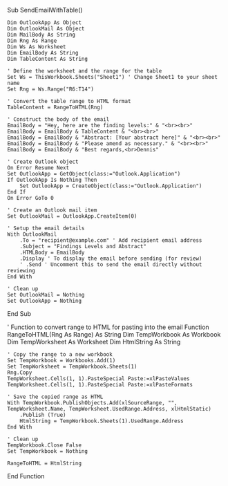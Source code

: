 Sub SendEmailWithTable()

    Dim OutlookApp As Object
    Dim OutlookMail As Object
    Dim MailBody As String
    Dim Rng As Range
    Dim Ws As Worksheet
    Dim EmailBody As String
    Dim TableContent As String
    
    ' Define the worksheet and the range for the table
    Set Ws = ThisWorkbook.Sheets("Sheet1") ' Change Sheet1 to your sheet name
    Set Rng = Ws.Range("R6:T14")
    
    ' Convert the table range to HTML format
    TableContent = RangeToHTML(Rng)
    
    ' Construct the body of the email
    EmailBody = "Hey, here are the finding levels:" & "<br><br>"
    EmailBody = EmailBody & TableContent & "<br><br>"
    EmailBody = EmailBody & "Abstract: [Your abstract here]" & "<br><br>"
    EmailBody = EmailBody & "Please amend as necessary." & "<br><br>"
    EmailBody = EmailBody & "Best regards,<br>Dennis"
    
    ' Create Outlook object
    On Error Resume Next
    Set OutlookApp = GetObject(class:="Outlook.Application")
    If OutlookApp Is Nothing Then
        Set OutlookApp = CreateObject(class:="Outlook.Application")
    End If
    On Error GoTo 0
    
    ' Create an Outlook mail item
    Set OutlookMail = OutlookApp.CreateItem(0)
    
    ' Setup the email details
    With OutlookMail
        .To = "recipient@example.com" ' Add recipient email address
        .Subject = "Findings Levels and Abstract"
        .HTMLBody = EmailBody
        .Display ' To display the email before sending (for review)
        ' .Send ' Uncomment this to send the email directly without reviewing
    End With
    
    ' Clean up
    Set OutlookMail = Nothing
    Set OutlookApp = Nothing
    
End Sub

' Function to convert range to HTML for pasting into the email
Function RangeToHTML(Rng As Range) As String
    Dim TempWorkbook As Workbook
    Dim TempWorksheet As Worksheet
    Dim HtmlString As String
    
    ' Copy the range to a new workbook
    Set TempWorkbook = Workbooks.Add(1)
    Set TempWorksheet = TempWorkbook.Sheets(1)
    Rng.Copy
    TempWorksheet.Cells(1, 1).PasteSpecial Paste:=xlPasteValues
    TempWorksheet.Cells(1, 1).PasteSpecial Paste:=xlPasteFormats
    
    ' Save the copied range as HTML
    With TempWorkbook.PublishObjects.Add(xlSourceRange, "", TempWorksheet.Name, TempWorksheet.UsedRange.Address, xlHtmlStatic)
        .Publish (True)
        HtmlString = TempWorkbook.Sheets(1).UsedRange.Address
    End With
    
    ' Clean up
    TempWorkbook.Close False
    Set TempWorkbook = Nothing
    
    RangeToHTML = HtmlString
End Function
